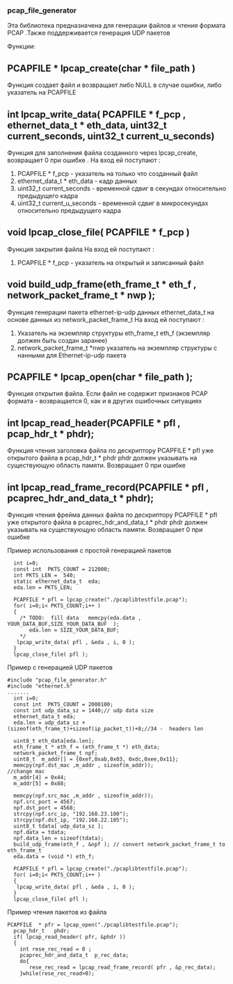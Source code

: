 ### pcap_file_generator
Эта библиотека предназначена для генерации файлов  и чтения формата PCAP .Также поддерживается генерация UDP  пакетов

Функции:
## PCAPFILE * lpcap_create(char * file_path )
Функция создает  файл и возвращает либо NULL в случае ошибки, либо  указатель  на PCAPFILE

## int lpcap_write_data( PCAPFILE * f_pcp ,  ethernet_data_t * eth_data, uint32_t current_seconds, uint32_t current_u_seconds)
Функция для заполнения файла созданного через lpcap_create, возвращает 0 при ошибке . На вход ей поступают :
 1. PCAPFILE * f_pcp  - указатель на только что созданный файл
 2. ethernet_data_t * eth_data  - кадр данных
 3. uint32_t current_seconds  - временной сдвиг в секундах относительно  предыдущего кадра
 4. uint32_t current_u_seconds - временной сдвиг в микросекундах относительно  предыдущего кадра

## void lpcap_close_file( PCAPFILE * f_pcp )
 Функция закрытия файла
На вход ей поступают :
 1. PCAPFILE * f_pcp  - указатель на открытый и записанный файл

## void  build_udp_frame(eth_frame_t * eth_f , network_packet_frame_t * nwp );
Функция генерации  пакета  ethernet-ip-udp данных  ethernet_data_t  на основе данных  из  network_packet_frame_t 
На вход ей поступают :
1. Указатель     на экземпляр структуры eth_frame_t  eth_f  (экземпляр  должен быть создан заранее)
2. network_packet_frame_t *nwp указатель на экземпляр структуры с нанными для Ethernet-ip-udp пакета

## PCAPFILE * lpcap_open(char * file_path );
Функция открытия файла. Если файл не содержит признаков PCAP  формата - возвращается 0, как и в других ошибочных ситуациях

## int   lpcap_read_header(PCAPFILE * pfl , pcap_hdr_t * phdr);
Функция  чтения заголовка файла  по дескриптору PCAPFILE * pfl  уже открытого файла в  pcap_hdr_t * phdr
phdr должен указывать на существующую область памяти. Возвращает 0 при ошибке

## int  lpcap_read_frame_record(PCAPFILE * pfl , pcaprec_hdr_and_data_t * phdr);
Функция  чтения фрейма данных  файла  по дескриптору PCAPFILE * pfl  уже открытого файла в  pcaprec_hdr_and_data_t * phdr
phdr должен указывать на существующую область памяти. Возвращает 0 при ошибке


Пример использования c  простой генерацией пакетов
```
  int i=0;
  const int  PKTS_COUNT = 212000;
  int PKTS_LEN =  540;
  static ethernet_data_t  eda;
  eda.len = PKTS_LEN;

  PCAPFILE * pfl = lpcap_create("./pcaplibtestfile.pcap");
  for( i=0;i< PKTS_COUNT;i++ )
  {
    /* TODO:  fill data   memcpy(eda.data , YOUR_DATA_BUF,SIZE_YOUR_DATA_BUF  );
       eda.len = SIZE_YOUR_DATA_BUF;
    */
   lpcap_write_data( pfl , &eda , i, 0 );
  }
  lpcap_close_file( pfl );

```

Пример с генерацией UDP пакетов
```
#include "pcap_file_generator.h"
#include "ethernet.h"
.......
  int i=0;
  const int  PKTS_COUNT = 2000100;
  const int udp_data_sz = 1440;// udp data size
  ethernet_data_t eda;
  eda.len = udp_data_sz +(sizeof(eth_frame_t)+sizeof(ip_packet_t))+8;//34 -  headers len

  uint8_t eth_data[eda.len];
  eth_frame_t * eth_f = (eth_frame_t *) eth_data;
  network_packet_frame_t npf;
  uint8_t  m_addr[] = {0xef,0xab,0x03, 0xdc,0xee,0x11};
  memcpy(npf.dst_mac ,m_addr , sizeof(m_addr));
//change mac
  m_addr[4] = 0x44;
  m_addr[5] = 0x88;

  memcpy(npf.src_mac ,m_addr , sizeof(m_addr));
  npf.src_port = 4567;
  npf.dst_port = 4568;
  strcpy(npf.src_ip, "192.168.23.100");
  strcpy(npf.dst_ip, "192.168.22.105");
  uint8_t tdata[ udp_data_sz ];
  npf.data = tdata;
  npf.data_len = sizeof(tdata);
  build_udp_frame(eth_f , &npf ); // convert network_packet_frame_t to  eth_frame_t
  eda.data = (void *) eth_f;

  PCAPFILE * pfl = lpcap_create("./pcaplibtestfile.pcap");
  for( i=0;i< PKTS_COUNT;i++ )
  {
   lpcap_write_data( pfl , &eda , i, 0 );
  }
  lpcap_close_file( pfl );

```

Пример чтения пакетов из файла

```
PCAPFILE  * pfr = lpcap_open("./pcaplibtestfile.pcap");
  pcap_hdr_t   phdr;
  if( lpcap_read_header( pfr, &phdr ))
  {
    int rese_rec_read = 0 ;
    pcaprec_hdr_and_data_t  p_rec_data;
    do{   
       rese_rec_read = lpcap_read_frame_record( pfr , &p_rec_data);
    }while(rese_rec_read>0);
```
